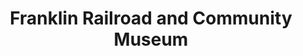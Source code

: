 ---
layout: repo
title: "Franklin Railroad and Community Museum"
id: 20392
permalink: repos/20392/
---